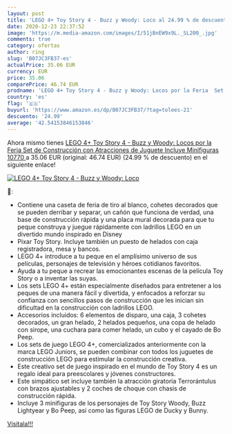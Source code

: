 ```yaml
---
layout: post
title: 'LEGO 4+ Toy Story 4 - Buzz y Woody: Loco al 24.99 % de descuento'
date: 2020-12-23 22:37:52
image: 'https://m.media-amazon.com/images/I/51jBnEW9x9L._SL200_.jpg'
comments: true
category: ofertas
author: ring
slug: 'B07JC3FB37-es'
actualPrice: 35.06 EUR
currency: EUR
price: 35.06
comparePrice: 46.74 EUR
prodname: 'LEGO 4+ Toy Story 4 - Buzz y Woody: Locos por la Feria  Set de Construcción con Atracciones de Juguete  Incluye Minifiguras  10770 '
country: 'es'
flag: '🇪🇸'
buyurl: 'https://www.amazon.es/dp/B07JC3FB37/?tag=tolees-21'
descuento: '24.99'
average: '42.54153846153846'
---
```


Ahora mismo tienes [LEGO 4+ Toy Story 4 - Buzz y Woody: Locos por la Feria  Set de Construcción con Atracciones de Juguete  Incluye Minifiguras  10770 ](https://www.amazon.es/dp/B07JC3FB37/?tag=tolees-21) a 35.06 EUR (original: 46.74 EUR) (24.99 %  de descuento) en el siguiente enlace!

[![LEGO 4+ Toy Story 4 - Buzz y Woody: Loco](https://m.media-amazon.com/images/I/51jBnEW9x9L._SL200_.jpg)](https://www.amazon.es/dp/B07JC3FB37/?tag=tolees-21)

🔎:

- Contiene una caseta de feria de tiro al blanco, cohetes decorados que se pueden derribar y separar, un cañón que funciona de verdad, una base de construcción rápida y una placa mural decorada para que tu peque construya y juegue rápidamente con ladrillos LEGO en un divertido mundo inspirado en Disney
- Pixar Toy Story. Incluye también un puesto de helados con caja registradora, mesa y bancos.
- LEGO 4+ introduce a tu peque en el amplísimo universo de sus películas, personajes de televisión y héroes cotidianos favoritos.
- Ayuda a tu peque a recrear las emocionantes escenas de la película Toy Story o a inventar las suyas.
- Los sets LEGO 4+ están especialmente diseñados para entretener a los peques de una manera fácil y divertida, y enfocados a reforzar su confianza con sencillos pasos de construcción que les inician sin dificultad en la construcción con ladrillos LEGO.
- Accesorios incluidos: 6 elementos de disparo, una caja, 3 cohetes decorados, un gran helado, 2 helados pequeños, una copa de helado con sirope, una cuchara para comer helado, un cubo y el cayado de Bo Peep.
- Los sets de juego LEGO 4+, comercializados anteriormente con la marca LEGO Juniors, se pueden combinar con todos los juguetes de construcción LEGO para estimular la construcción creativa.
- Este creativo set de juego inspirado en el mundo de Toy Story 4 es un regalo ideal para preescolares y jóvenes constructores.
- Este simpático set incluye también la atracción giratoria Terrorántulus con brazos ajustables y 2 coches de choque con chasis de construcción rápida.
- Incluye 3 minifiguras de los personajes de Toy Story Woody, Buzz Lightyear y Bo Peep, así como las figuras LEGO de Ducky y Bunny.

[Visítala!!!](https://www.amazon.es/dp/B07JC3FB37/?tag=tolees-21)
